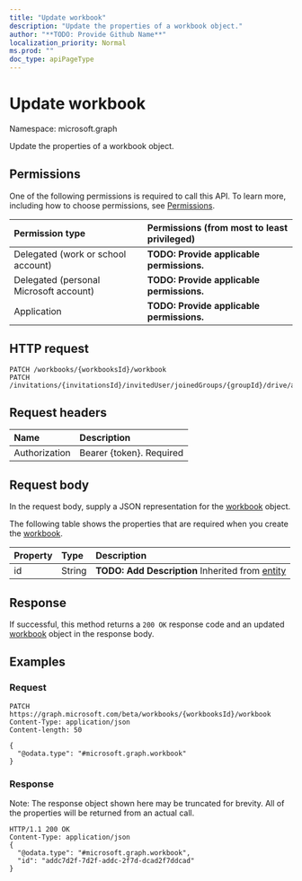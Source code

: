```yaml
---
title: "Update workbook"
description: "Update the properties of a workbook object."
author: "**TODO: Provide Github Name**"
localization_priority: Normal
ms.prod: ""
doc_type: apiPageType
---
```


# Update workbook

Namespace: microsoft.graph

Update the properties of a workbook object.

## Permissions
One of the following permissions is required to call this API. To learn more, including how to choose permissions, see [Permissions](/concepts/permissions-reference.md).

|Permission type|Permissions (from most to least privileged)|
|:---|:---|
|Delegated (work or school account)|**TODO: Provide applicable permissions.**|
|Delegated (personal Microsoft account)|**TODO: Provide applicable permissions.**|
|Application|**TODO: Provide applicable permissions.**|

## HTTP request
<!-- {
  "blockType": "ignored"
}
-->
``` http
PATCH /workbooks/{workbooksId}/workbook
PATCH /invitations/{invitationsId}/invitedUser/joinedGroups/{groupId}/drive/activities/{itemActivityOLDId}/driveItem/workbook
```

## Request headers
|Name|Description|
|:---|:---|
|Authorization|Bearer {token}. Required|

## Request body
In the request body, supply a JSON representation for the [workbook](../resources/workbook.md) object.

The following table shows the properties that are required when you create the [workbook](../resources/workbook.md).

|Property|Type|Description|
|:---|:---|:---|
|id|String|**TODO: Add Description** Inherited from [entity](../resources/entity.md)|



## Response
If successful, this method returns a `200 OK` response code and an updated [workbook](../resources/workbook.md) object in the response body.

## Examples

### Request
<!-- {
  "blockType": "request",
  "name": "update_workbook"
}
-->
``` http
PATCH https://graph.microsoft.com/beta/workbooks/{workbooksId}/workbook
Content-Type: application/json
Content-length: 50

{
  "@odata.type": "#microsoft.graph.workbook"
}
```

### Response
Note: The response object shown here may be truncated for brevity. All of the properties will be returned from an actual call.
<!-- {
  "blockType": "response",
  "truncated": true
}
-->
``` http
HTTP/1.1 200 OK
Content-Type: application/json
{
  "@odata.type": "#microsoft.graph.workbook",
  "id": "addc7d2f-7d2f-addc-2f7d-dcad2f7ddcad"
}
```

